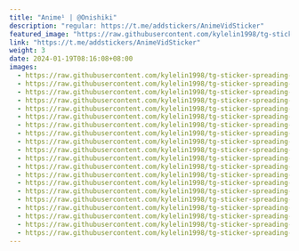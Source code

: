 ```yaml
---
title: "Anime¹ | @Onishiki"
description: "regular: https://t.me/addstickers/AnimeVidSticker"
featured_image: "https://raw.githubusercontent.com/kylelin1998/tg-sticker-spreading-worldwide-images/main/img/54e472fe-516d-4904-af48-c8e94238c19a.jpg"
link: "https://t.me/addstickers/AnimeVidSticker"
weight: 3
date: 2024-01-19T08:16:08+08:00
images:
  - https://raw.githubusercontent.com/kylelin1998/tg-sticker-spreading-worldwide-images/main/img/54e472fe-516d-4904-af48-c8e94238c19a.jpg
  - https://raw.githubusercontent.com/kylelin1998/tg-sticker-spreading-worldwide-images/main/img/57b33fea-0d13-473b-88f5-2badefb95670.jpg
  - https://raw.githubusercontent.com/kylelin1998/tg-sticker-spreading-worldwide-images/main/img/4b9ef9ec-d431-4010-9652-606c550c87c8.jpg
  - https://raw.githubusercontent.com/kylelin1998/tg-sticker-spreading-worldwide-images/main/img/59626c87-3676-4415-9a4b-b4614a97b179.jpg
  - https://raw.githubusercontent.com/kylelin1998/tg-sticker-spreading-worldwide-images/main/img/c4795eb7-6eb9-4684-b306-4327705b1b62.jpg
  - https://raw.githubusercontent.com/kylelin1998/tg-sticker-spreading-worldwide-images/main/img/6902fc2a-931d-4096-ad50-39c33aa9d56e.jpg
  - https://raw.githubusercontent.com/kylelin1998/tg-sticker-spreading-worldwide-images/main/img/b2c376eb-65d7-4dfd-81b9-7ee6f867131b.jpg
  - https://raw.githubusercontent.com/kylelin1998/tg-sticker-spreading-worldwide-images/main/img/dc966bd0-58f7-4ac0-9236-25c14ae4e89e.jpg
  - https://raw.githubusercontent.com/kylelin1998/tg-sticker-spreading-worldwide-images/main/img/526bbc1c-e643-40de-ae68-10a0306a9d6f.jpg
  - https://raw.githubusercontent.com/kylelin1998/tg-sticker-spreading-worldwide-images/main/img/a7764603-a821-4ee1-a0ab-191feea61951.jpg
  - https://raw.githubusercontent.com/kylelin1998/tg-sticker-spreading-worldwide-images/main/img/a98f4a0d-0618-4517-9f16-0b07b5766faa.jpg
  - https://raw.githubusercontent.com/kylelin1998/tg-sticker-spreading-worldwide-images/main/img/35bd93d5-6b35-4386-b66e-dc556fd7459d.jpg
  - https://raw.githubusercontent.com/kylelin1998/tg-sticker-spreading-worldwide-images/main/img/caf00450-d918-4349-bc50-21388403a6c6.jpg
  - https://raw.githubusercontent.com/kylelin1998/tg-sticker-spreading-worldwide-images/main/img/e00fefc1-d6fa-4987-ba0b-dfc84acbbb23.jpg
  - https://raw.githubusercontent.com/kylelin1998/tg-sticker-spreading-worldwide-images/main/img/3241b1cb-31aa-419a-8c2f-4fbb2fa3e0c0.jpg
  - https://raw.githubusercontent.com/kylelin1998/tg-sticker-spreading-worldwide-images/main/img/bb7135b2-59c0-4ab8-8599-b8746fbf3d39.jpg
  - https://raw.githubusercontent.com/kylelin1998/tg-sticker-spreading-worldwide-images/main/img/3b6eccff-2e5f-4cf4-9c02-6f470a12d6cb.jpg
  - https://raw.githubusercontent.com/kylelin1998/tg-sticker-spreading-worldwide-images/main/img/0b459646-ca81-4a2b-b08f-87c35335dcf6.jpg
  - https://raw.githubusercontent.com/kylelin1998/tg-sticker-spreading-worldwide-images/main/img/34079a63-49c5-4e57-95da-1fd0b0f54c17.jpg
  - https://raw.githubusercontent.com/kylelin1998/tg-sticker-spreading-worldwide-images/main/img/61e074e3-08e2-496f-b4f2-505c672c13c3.jpg
---
```

